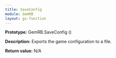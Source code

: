 ```yaml
---
title: SaveConfig
module: GemRB
layout: gs-function
---
```


**Prototype:** GemRB.SaveConfig ()

**Description:** Exports the game configuration to a file.

**Return value:** N/A

